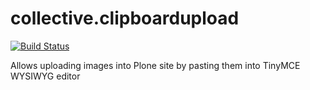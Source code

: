 collective.clipboardupload   
==========================


[![Build Status](https://travis-ci.org/quintagroup/collective.clipboardupload.png?branch=master)](https://travis-ci.org/quintagroup/collective.clipboardupload)


Allows uploading images into Plone site by pasting them into TinyMCE WYSIWYG editor
